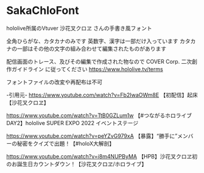 # SakaChloFont
 
hololive所属のVtuver 沙花叉クロヱ さんの手書き風フォント

全角ひらがな、カタカナのみです
英数字、漢字は一部だけ入っています
カタカナの一部はその他の文字の組み合わせて編集されたものがあります



配信画面のトレース、及びその編集で作成された物なので
COVER Corp. 二次創作ガイドライン に従ってください
https://www.hololive.tv/terms

フォントファイルの改変や再配布は不可


-引用元-
https://www.youtube.com/watch?v=Fb2IwaOWm8E
【初配信】起床【沙花叉クロヱ】

https://www.youtube.com/watch?v=TtB0GZLum1w
【#つながるホロライブDAY2】hololive SUPER EXPO 2022 イベントステージ

https://www.youtube.com/watch?v=peYZvG979xA
【暴露】“勝手に”メンバーの秘密をクイズで出題！【#holoX大解剖】

https://www.youtube.com/watch?v=i8m4NUPByMA
【HPB】沙花叉クロヱ初のお誕生日カウントダウン！【沙花叉クロヱ/ホロライブ】

